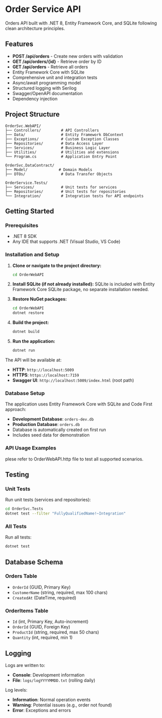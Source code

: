 # Order Service API

Orders API built with .NET 8, Entity Framework Core, and SQLite following clean architecture principles.

## Features

- **POST /api/orders** - Create new orders with validation
- **GET /api/orders/{id}** - Retrieve order by ID
- **GET /api/orders** - Retrieve all orders
- Entity Framework Core with SQLite
- Comprehensive unit and integration tests
- Async/await programming model
- Structured logging with Serilog
- Swagger/OpenAPI documentation
- Dependency injection

## Project Structure

```
OrderSvc.WebAPI/
├── Controllers/         # API Controllers
├── Data/                # Entity Framework DbContext
├── Exceptions/          # Custom Exception Classes
├── Repositories/        # Data Access Layer
├── Services/            # Business Logic Layer
├── Utilities/           # Utilities and extensions
└── Program.cs           # Application Entry Point

OrderSvc.DataContract/
├── Model/              # Domain Models
├── DTOs/                # Data Transfer Objects

OrderService.Tests/
├── Services/            # Unit tests for services
├── Repositories/        # Unit tests for repositories
└── Integration/         # Integration tests for API endpoints
```

## Getting Started

### Prerequisites

- .NET 8 SDK
- Any IDE that supports .NET (Visual Studio, VS Code)

### Installation and Setup

1. **Clone or navigate to the project directory:**
   ```bash
   cd OrderWebAPI
   ```

2. **Install SQLite (if not already installed):**
   SQLite is included with Entity Framework Core SQLite package, no separate installation needed.

3. **Restore NuGet packages:**
   ```bash
   cd OrderWebAPI
   dotnet restore
   ```

4. **Build the project:**
   ```bash
   dotnet build
   ```

5. **Run the application:**
   ```bash
   dotnet run
   ```

The API will be available at:
- **HTTP**: `http://localhost:5009`
- **HTTPS**: `https://localhost:7159`
- **Swagger UI**: `http://localhost:5009/index.html` (root path)

### Database Setup

The application uses Entity Framework Core with SQLite and Code First approach:

- **Development Database**: `orders-dev.db`
- **Production Database**: `orders.db`
- Database is automatically created on first run
- Includes seed data for demonstration

### API Usage Examples

plese refer to OrderWebAPI.http file to test all supported scenarios.

## Testing

### Unit Tests
Run unit tests (services and repositories):
```bash
cd OrderSvc.Tests
dotnet test --filter "FullyQualifiedName!~Integration"
```

### All Tests
Run all tests:
```bash
dotnet test
```
## Database Schema

### Orders Table
- `OrderId` (GUID, Primary Key)
- `CustomerName` (string, required, max 100 chars)
- `CreatedAt` (DateTime, required)

### OrderItems Table
- `Id` (int, Primary Key, Auto-increment)
- `OrderId` (GUID, Foreign Key)
- `ProductId` (string, required, max 50 chars)
- `Quantity` (int, required, min 1)

## Logging

Logs are written to:
- **Console**: Development information
- **File**: `logs/logYYYYMMDD.txt` (rolling daily)

Log levels:
- **Information**: Normal operation events
- **Warning**: Potential issues (e.g., order not found)
- **Error**: Exceptions and errors
